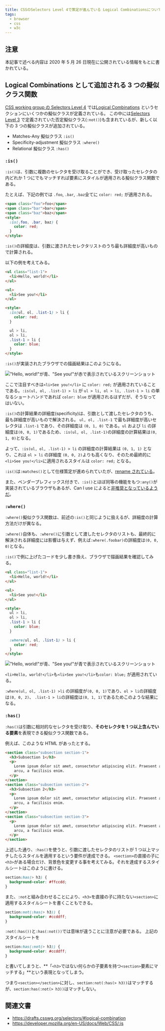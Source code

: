 ```yaml
---
title: CSSのSelectors Level 4で策定が進んでいる Logical Combinationsについて
tags:
  - browser
  - css
  - w3c
---
```


## 注意

本記事で述べる内容は 2020 年 5 月 26 日現在に公開されている情報をもとに書かれている。

## Logical Combinations として追加される 3 つの擬似クラス関数

[CSS working group の Selectors Level 4](https://drafts.csswg.org/selectors) では[Logical Combinations](https://drafts.csswg.org/selectors/#logical-combination) というセクションにいくつかの擬似クラスが定義されている。
この中には[Selectors Level 3](https://www.w3.org/TR/selectors-3/#negation) で定義されていた否定擬似クラス(`:not()`)も含まれているが、新しく以下の 3 つの擬似クラスが追加されている。

- Matches-Any 擬似クラス `:is()`
- Specificity-adjustment 擬似クラス `:where()`
- Relational 擬似クラス `:has()`

### `:is()`

`:is()`は、引数に複数のセレクタを受け取ることができ、受け取ったセレクタの内どれか 1 つにでもマッチすれば要素にスタイルが適用される擬似クラス関数である。

たとえば、下記の例では `.foo`, `.bar`, `.baz`全てに `color: red;` が適用される。

```html
<span class="foo">foo</span>
<span class="bar">bar</span>
<span class="baz">baz</span>
<style>
  :is(.foo, .bar, baz) {
    color: red;
  }
</style>
```

`:is()`の詳細度は、引数に渡されたセレクタリストのうち最も詳細度が高いもので計算される。

以下の例を考えてみる。

```html
<ul class="list-1">
  <li>Hello, world!</li>
</ul>

<ul>
  <li>See you!</li>
</ul>

<style>
  :is(ul, ol, .list-1) > li {
    color: red;
  }

  ul > li,
  ol > li,
  .list-1 > li {
    color: blue;
  }
</style>
```

`:is()`が実装されたブラウザでの描画結果はこのようになる。

!["Hello, world!"が青、"See you!"が赤で表示されているスクリーンショット](/assets/images/2020-05-26-css-selectors-level4/is-ex-1.png)

ここで注目すべきは`<li>See you!</li>` に `color: red;` が適用されていることである。`:is(ul, ol, .list-1) > li` が `ul > li, ol > li, .list-1 > li` の単なるショートハンドであれば `color: blue` が適用されるはずだが、そうなってはいない。

`:is()`の計算結果の詳細度(specificity)は、引数として渡したセレクタのうち、最も詳細度が高いもので解決される。
`ul, ol, .list-1` で最も詳細度が高いセレクタは `.list-1` であり、その詳細度は `(0, 1, 0)` である。`ul` および `li` の詳細度は`(0, 0, 1)`であるため、`:is(ul, ol, .list-1)`の詳細度の計算結果は`(0, 1, 0)`となる。

よって、`:is(ul, ol, .list-1) > li` の詳細度の計算結果は `(0, 1, 1)` となり、これは `ol > li` の詳細度 `(0, 0, 2)`よりも高くなり、そのため最終的に`<li>See you!</li>`に適用されるスタイルは `color: red;` となる。

`:is()`は`:matches()`として仕様策定が進められていたが、[rename されている](https://github.com/w3c/csswg-drafts/issues/3258)。

また、ベンダープレフィックス付きで、`:is()`とほぼ同等の機能をもつ`:any()`が実装されているブラウザもあるが、Can I use によると[非推奨となっているようだ](https://caniuse.com/#feat=css-matches-pseudo)。

### `:where()`

`:where()`擬似クラス関数は、前述の`:is()`と同じように扱えるが、詳細度の計算方法だけが異なる。

`:where()`自体も、`:where()`に引数として渡したセレクタのリストも、最終的に解決される詳細度には影響は与えず、例えば`:where(.foobar)`の詳細度は`(0, 0, 0)`となる。

`:is()`で例に上げたコードを少し書き換え、ブラウザで描画結果を確認してみる。

```html
<ul class="list-1">
  <li>Hello, world!</li>
</ul>

<ul>
  <li>See you!</li>
</ul>

<style>
  ul > li,
  ol > li,
  .list-1 > li {
    color: blue;
  }

  :where(ul, ol, .list-1) > li {
    color: red;
  }
</style>
```

!["Hello, world!"が青、"See you!"が青で表示されているスクリーンショット](/assets/images/2020-05-26-css-selectors-level4/where-ex-1.png)

`<li>Hello, world!</li>`も`<li>See you!</li>`も`color: blue;` が適用されている。

`:where(ul, ol, .list-1) >li` の詳細度が`(0, 0, 1)`であり、`ol > li`の詳細度は`(0, 0, 2)`、 `.list-1 > li`の詳細度は`(0, 1, 1)`であるためこのような結果になる。

### `:has()`

`:has()`は引数に相対的なセレクタを受け取り、**そのセレクタを 1 つ以上含んでいる要素**を表現できる擬似クラス関数である。

例えば、このような HTML があったとする。

```html
<section class="subsection section-1">
  <h3>Subsection 1</h3>
  <p>
    Lorem ipsum dolor sit amet, consectetur adipiscing elit. Praesent ac sodales
    arcu, a facilisis enim.
  </p>
</section>
<section class="subsection section-2">
  <h3>Subsection 2</h3>
  <p>
    Lorem ipsum dolor sit amet, consectetur adipiscing elit. Praesent ac sodales
    arcu, a facilisis enim.
  </p>
</section>
<section class="subsection section-3">
  <p>
    Lorem ipsum dolor sit amet, consectetur adipiscing elit. Praesent ac sodales
    arcu, a facilisis enim.
  </p>
</section>
```

上述した通り、`:has()`を使うと、引数に渡したセレクタのリストが 1 つ以上マッチしたらスタイルを適用するという要件が達成できる。
`<section>`の直接の子に`<h3>`がある場合だけ、背景色を変更する事を考えてみる。それを達成するスタイルシートはこのように書ける。

```css
section:has(> h3) {
  background-color: #ffccdd;
}
```

また、`:not`と組み合わせることにより、`<h3>`を直接の子に持たない`<section>`に適用するスタイルシートを書くこともできる。

```css
section:not(:has(> h3)) {
  background-color: #ccddff;
}
```

`:not(:has())`と`:has(:not())`では意味が違うことに注意が必要である。
上記のスタイルシートを

```css
section:has(:not(> h3)) {
  background-color: #ccddff;
}
```

と書いてしまうと、**「`<h3>`ではない何らかの子要素を持つ`<section>`要素にマッチする」**という表現となってしまう。

つまり`<section></section>`に対し、`section:not(:has(> h3))`はマッチするが、`section:has(:not(> h3))`はマッチしない。

## 関連文書

- https://drafts.csswg.org/selectors/#logical-combination
- https://developer.mozilla.org/en-US/docs/Web/CSS/:is
